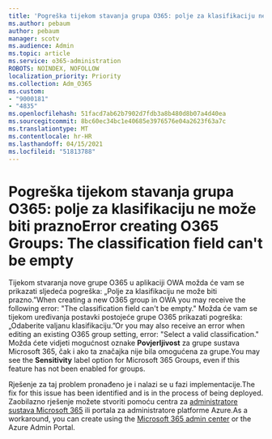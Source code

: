 ```yaml
---
title: 'Pogreška tijekom stavanja grupa O365: polje za klasifikaciju ne može biti prazno'
ms.author: pebaum
author: pebaum
manager: scotv
ms.audience: Admin
ms.topic: article
ms.service: o365-administration
ROBOTS: NOINDEX, NOFOLLOW
localization_priority: Priority
ms.collection: Adm_O365
ms.custom:
- "9000181"
- "4835"
ms.openlocfilehash: 51facd7ab62b7902d7fdb3a8b480d8b07a4d40ea
ms.sourcegitcommit: 8bc60ec34bc1e40685e3976576e04a2623f63a7c
ms.translationtype: MT
ms.contentlocale: hr-HR
ms.lasthandoff: 04/15/2021
ms.locfileid: "51813788"
---
```

# <a name="error-creating-o365-groups-the-classification-field-cant-be-empty"></a><span data-ttu-id="53746-102">Pogreška tijekom stavanja grupa O365: polje za klasifikaciju ne može biti prazno</span><span class="sxs-lookup"><span data-stu-id="53746-102">Error creating O365 Groups: The classification field can't be empty</span></span>

<span data-ttu-id="53746-103">Tijekom stvaranja nove grupe O365 u aplikaciji OWA možda će vam se prikazati sljedeća pogreška: „Polje za klasifikaciju ne može biti prazno.”</span><span class="sxs-lookup"><span data-stu-id="53746-103">When creating a new O365 group in OWA you may receive the following error: "The classification field can't be empty."</span></span>  <span data-ttu-id="53746-104">Možda će vam se tijekom uređivanja postavki postojeće grupe O365 prikazati pogreška: „Odaberite valjanu klasifikaciju.”</span><span class="sxs-lookup"><span data-stu-id="53746-104">Or you may also receive an error when editing an existing O365 group setting, error: "Select a valid classification."</span></span>   <span data-ttu-id="53746-105">Možda ćete vidjeti mogućnost oznake **Povjerljivost** za grupe sustava Microsoft 365, čak i ako ta značajka nije bila omogućena za grupe.</span><span class="sxs-lookup"><span data-stu-id="53746-105">You may see the **Sensitivity** label option for Microsoft 365 Groups, even if this feature has not been enabled for groups.</span></span>

<span data-ttu-id="53746-106">Rješenje za taj problem pronađeno je i nalazi se u fazi implementacije.</span><span class="sxs-lookup"><span data-stu-id="53746-106">The fix for this issue has been identified and is in the process of being deployed.</span></span>  <span data-ttu-id="53746-107">Zaobilazno rješenje možete stvoriti pomoću centra za [administratore sustava Microsoft 365](https://docs.microsoft.com/microsoft-365/admin/create-groups/create-groups?view=o365-worldwide) ili portala za administratore platforme Azure.</span><span class="sxs-lookup"><span data-stu-id="53746-107">As a workaround, you can create using the [Microsoft 365 admin center](https://docs.microsoft.com/microsoft-365/admin/create-groups/create-groups?view=o365-worldwide) or the Azure Admin Portal.</span></span>
